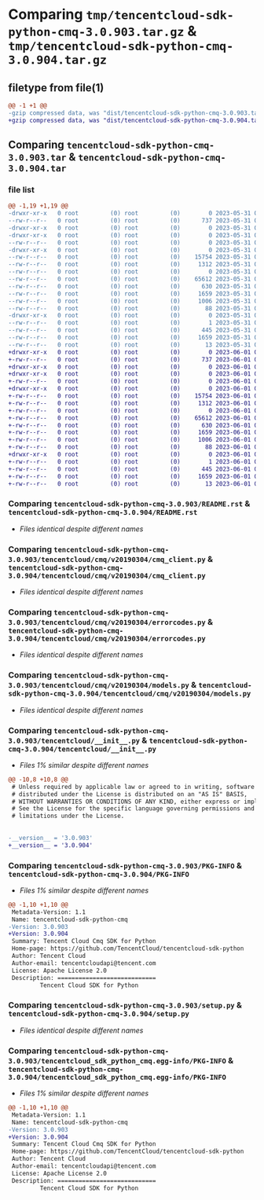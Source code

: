 # Comparing `tmp/tencentcloud-sdk-python-cmq-3.0.903.tar.gz` & `tmp/tencentcloud-sdk-python-cmq-3.0.904.tar.gz`

## filetype from file(1)

```diff
@@ -1 +1 @@
-gzip compressed data, was "dist/tencentcloud-sdk-python-cmq-3.0.903.tar", last modified: Wed May 31 02:07:55 2023, max compression
+gzip compressed data, was "dist/tencentcloud-sdk-python-cmq-3.0.904.tar", last modified: Thu Jun  1 02:30:55 2023, max compression
```

## Comparing `tencentcloud-sdk-python-cmq-3.0.903.tar` & `tencentcloud-sdk-python-cmq-3.0.904.tar`

### file list

```diff
@@ -1,19 +1,19 @@
-drwxr-xr-x   0 root         (0) root         (0)        0 2023-05-31 02:07:55.000000 tencentcloud-sdk-python-cmq-3.0.903/
--rw-r--r--   0 root         (0) root         (0)      737 2023-05-31 02:07:54.000000 tencentcloud-sdk-python-cmq-3.0.903/README.rst
-drwxr-xr-x   0 root         (0) root         (0)        0 2023-05-31 02:07:55.000000 tencentcloud-sdk-python-cmq-3.0.903/tencentcloud/
-drwxr-xr-x   0 root         (0) root         (0)        0 2023-05-31 02:07:55.000000 tencentcloud-sdk-python-cmq-3.0.903/tencentcloud/cmq/
--rw-r--r--   0 root         (0) root         (0)        0 2023-05-31 02:07:54.000000 tencentcloud-sdk-python-cmq-3.0.903/tencentcloud/cmq/__init__.py
-drwxr-xr-x   0 root         (0) root         (0)        0 2023-05-31 02:07:55.000000 tencentcloud-sdk-python-cmq-3.0.903/tencentcloud/cmq/v20190304/
--rw-r--r--   0 root         (0) root         (0)    15754 2023-05-31 02:07:54.000000 tencentcloud-sdk-python-cmq-3.0.903/tencentcloud/cmq/v20190304/cmq_client.py
--rw-r--r--   0 root         (0) root         (0)     1312 2023-05-31 02:07:54.000000 tencentcloud-sdk-python-cmq-3.0.903/tencentcloud/cmq/v20190304/errorcodes.py
--rw-r--r--   0 root         (0) root         (0)        0 2023-05-31 02:07:54.000000 tencentcloud-sdk-python-cmq-3.0.903/tencentcloud/cmq/v20190304/__init__.py
--rw-r--r--   0 root         (0) root         (0)    65612 2023-05-31 02:07:54.000000 tencentcloud-sdk-python-cmq-3.0.903/tencentcloud/cmq/v20190304/models.py
--rw-r--r--   0 root         (0) root         (0)      630 2023-05-31 02:07:54.000000 tencentcloud-sdk-python-cmq-3.0.903/tencentcloud/__init__.py
--rw-r--r--   0 root         (0) root         (0)     1659 2023-05-31 02:07:55.000000 tencentcloud-sdk-python-cmq-3.0.903/PKG-INFO
--rw-r--r--   0 root         (0) root         (0)     1006 2023-05-31 02:07:54.000000 tencentcloud-sdk-python-cmq-3.0.903/setup.py
--rw-r--r--   0 root         (0) root         (0)       88 2023-05-31 02:07:55.000000 tencentcloud-sdk-python-cmq-3.0.903/setup.cfg
-drwxr-xr-x   0 root         (0) root         (0)        0 2023-05-31 02:07:55.000000 tencentcloud-sdk-python-cmq-3.0.903/tencentcloud_sdk_python_cmq.egg-info/
--rw-r--r--   0 root         (0) root         (0)        1 2023-05-31 02:07:55.000000 tencentcloud-sdk-python-cmq-3.0.903/tencentcloud_sdk_python_cmq.egg-info/dependency_links.txt
--rw-r--r--   0 root         (0) root         (0)      445 2023-05-31 02:07:55.000000 tencentcloud-sdk-python-cmq-3.0.903/tencentcloud_sdk_python_cmq.egg-info/SOURCES.txt
--rw-r--r--   0 root         (0) root         (0)     1659 2023-05-31 02:07:55.000000 tencentcloud-sdk-python-cmq-3.0.903/tencentcloud_sdk_python_cmq.egg-info/PKG-INFO
--rw-r--r--   0 root         (0) root         (0)       13 2023-05-31 02:07:55.000000 tencentcloud-sdk-python-cmq-3.0.903/tencentcloud_sdk_python_cmq.egg-info/top_level.txt
+drwxr-xr-x   0 root         (0) root         (0)        0 2023-06-01 02:30:55.000000 tencentcloud-sdk-python-cmq-3.0.904/
+-rw-r--r--   0 root         (0) root         (0)      737 2023-06-01 02:30:55.000000 tencentcloud-sdk-python-cmq-3.0.904/README.rst
+drwxr-xr-x   0 root         (0) root         (0)        0 2023-06-01 02:30:55.000000 tencentcloud-sdk-python-cmq-3.0.904/tencentcloud/
+drwxr-xr-x   0 root         (0) root         (0)        0 2023-06-01 02:30:55.000000 tencentcloud-sdk-python-cmq-3.0.904/tencentcloud/cmq/
+-rw-r--r--   0 root         (0) root         (0)        0 2023-06-01 02:30:55.000000 tencentcloud-sdk-python-cmq-3.0.904/tencentcloud/cmq/__init__.py
+drwxr-xr-x   0 root         (0) root         (0)        0 2023-06-01 02:30:55.000000 tencentcloud-sdk-python-cmq-3.0.904/tencentcloud/cmq/v20190304/
+-rw-r--r--   0 root         (0) root         (0)    15754 2023-06-01 02:30:55.000000 tencentcloud-sdk-python-cmq-3.0.904/tencentcloud/cmq/v20190304/cmq_client.py
+-rw-r--r--   0 root         (0) root         (0)     1312 2023-06-01 02:30:55.000000 tencentcloud-sdk-python-cmq-3.0.904/tencentcloud/cmq/v20190304/errorcodes.py
+-rw-r--r--   0 root         (0) root         (0)        0 2023-06-01 02:30:55.000000 tencentcloud-sdk-python-cmq-3.0.904/tencentcloud/cmq/v20190304/__init__.py
+-rw-r--r--   0 root         (0) root         (0)    65612 2023-06-01 02:30:55.000000 tencentcloud-sdk-python-cmq-3.0.904/tencentcloud/cmq/v20190304/models.py
+-rw-r--r--   0 root         (0) root         (0)      630 2023-06-01 02:30:55.000000 tencentcloud-sdk-python-cmq-3.0.904/tencentcloud/__init__.py
+-rw-r--r--   0 root         (0) root         (0)     1659 2023-06-01 02:30:55.000000 tencentcloud-sdk-python-cmq-3.0.904/PKG-INFO
+-rw-r--r--   0 root         (0) root         (0)     1006 2023-06-01 02:30:55.000000 tencentcloud-sdk-python-cmq-3.0.904/setup.py
+-rw-r--r--   0 root         (0) root         (0)       88 2023-06-01 02:30:55.000000 tencentcloud-sdk-python-cmq-3.0.904/setup.cfg
+drwxr-xr-x   0 root         (0) root         (0)        0 2023-06-01 02:30:55.000000 tencentcloud-sdk-python-cmq-3.0.904/tencentcloud_sdk_python_cmq.egg-info/
+-rw-r--r--   0 root         (0) root         (0)        1 2023-06-01 02:30:55.000000 tencentcloud-sdk-python-cmq-3.0.904/tencentcloud_sdk_python_cmq.egg-info/dependency_links.txt
+-rw-r--r--   0 root         (0) root         (0)      445 2023-06-01 02:30:55.000000 tencentcloud-sdk-python-cmq-3.0.904/tencentcloud_sdk_python_cmq.egg-info/SOURCES.txt
+-rw-r--r--   0 root         (0) root         (0)     1659 2023-06-01 02:30:55.000000 tencentcloud-sdk-python-cmq-3.0.904/tencentcloud_sdk_python_cmq.egg-info/PKG-INFO
+-rw-r--r--   0 root         (0) root         (0)       13 2023-06-01 02:30:55.000000 tencentcloud-sdk-python-cmq-3.0.904/tencentcloud_sdk_python_cmq.egg-info/top_level.txt
```

### Comparing `tencentcloud-sdk-python-cmq-3.0.903/README.rst` & `tencentcloud-sdk-python-cmq-3.0.904/README.rst`

 * *Files identical despite different names*

### Comparing `tencentcloud-sdk-python-cmq-3.0.903/tencentcloud/cmq/v20190304/cmq_client.py` & `tencentcloud-sdk-python-cmq-3.0.904/tencentcloud/cmq/v20190304/cmq_client.py`

 * *Files identical despite different names*

### Comparing `tencentcloud-sdk-python-cmq-3.0.903/tencentcloud/cmq/v20190304/errorcodes.py` & `tencentcloud-sdk-python-cmq-3.0.904/tencentcloud/cmq/v20190304/errorcodes.py`

 * *Files identical despite different names*

### Comparing `tencentcloud-sdk-python-cmq-3.0.903/tencentcloud/cmq/v20190304/models.py` & `tencentcloud-sdk-python-cmq-3.0.904/tencentcloud/cmq/v20190304/models.py`

 * *Files identical despite different names*

### Comparing `tencentcloud-sdk-python-cmq-3.0.903/tencentcloud/__init__.py` & `tencentcloud-sdk-python-cmq-3.0.904/tencentcloud/__init__.py`

 * *Files 1% similar despite different names*

```diff
@@ -10,8 +10,8 @@
 # Unless required by applicable law or agreed to in writing, software
 # distributed under the License is distributed on an "AS IS" BASIS,
 # WITHOUT WARRANTIES OR CONDITIONS OF ANY KIND, either express or implied.
 # See the License for the specific language governing permissions and
 # limitations under the License.
 
 
-__version__ = '3.0.903'
+__version__ = '3.0.904'
```

### Comparing `tencentcloud-sdk-python-cmq-3.0.903/PKG-INFO` & `tencentcloud-sdk-python-cmq-3.0.904/PKG-INFO`

 * *Files 1% similar despite different names*

```diff
@@ -1,10 +1,10 @@
 Metadata-Version: 1.1
 Name: tencentcloud-sdk-python-cmq
-Version: 3.0.903
+Version: 3.0.904
 Summary: Tencent Cloud Cmq SDK for Python
 Home-page: https://github.com/TencentCloud/tencentcloud-sdk-python
 Author: Tencent Cloud
 Author-email: tencentcloudapi@tencent.com
 License: Apache License 2.0
 Description: ============================
         Tencent Cloud SDK for Python
```

### Comparing `tencentcloud-sdk-python-cmq-3.0.903/setup.py` & `tencentcloud-sdk-python-cmq-3.0.904/setup.py`

 * *Files identical despite different names*

### Comparing `tencentcloud-sdk-python-cmq-3.0.903/tencentcloud_sdk_python_cmq.egg-info/PKG-INFO` & `tencentcloud-sdk-python-cmq-3.0.904/tencentcloud_sdk_python_cmq.egg-info/PKG-INFO`

 * *Files 1% similar despite different names*

```diff
@@ -1,10 +1,10 @@
 Metadata-Version: 1.1
 Name: tencentcloud-sdk-python-cmq
-Version: 3.0.903
+Version: 3.0.904
 Summary: Tencent Cloud Cmq SDK for Python
 Home-page: https://github.com/TencentCloud/tencentcloud-sdk-python
 Author: Tencent Cloud
 Author-email: tencentcloudapi@tencent.com
 License: Apache License 2.0
 Description: ============================
         Tencent Cloud SDK for Python
```

